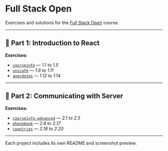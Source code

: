 # Full Stack Open

Exercises and solutions for the [Full Stack Open](https://fullstackopen.com) course.

---

## 📘 Part 1: Introduction to React

**Exercises:**  
- [`courseinfo`](./part1/courseinfo) — _1.1 to 1.5_  
- [`unicafe`](./part1/unicafe) — _1.6 to 1.11_  
- [`anecdotes`](./part1/anecdotes) — _1.12 to 1.14_

---

## 📗 Part 2: Communicating with Server

**Exercises:**  
- [`courseinfo-advanced`](./part2/courseinfo-advanced) — _2.1 to 2.5_  
- [`phonebook`](./part2/phonebook) — _2.6 to 2.17_  
- [`countries`](./part2/countries) — _2.18 to 2.20_

---

Each project includes its own README and screenshot preview.
